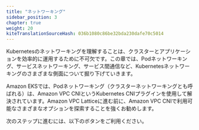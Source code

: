 ```yaml
---
title: "ネットワーキング"
sidebar_position: 3
chapter: true
weight: 20
kiteTranslationSourceHash: 036b1080c86be32bda230dafe70c5014
---
```


Kubernetesのネットワーキングを理解することは、クラスターとアプリケーションを効率的に運用するために不可欠です。この章では、Podネットワーキング、サービスネットワーキング、サービス間通信など、Kubernetesネットワーキングのさまざまな側面について掘り下げていきます。

Amazon EKSでは、Podネットワーキング（クラスターネットワーキングとも呼ばれる）は、Amazon VPC CNIというKubernetes CNIプラグインを使用して解決されています。Amazon VPC Latticeに進む前に、Amazon VPC CNIで利用可能なさまざまなオプションを探索することを強くお勧めします。

次のステップに進むには、以下のボタンをご利用ください。

